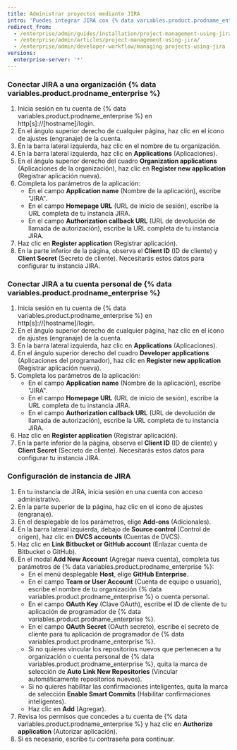 ```yaml
---
title: Administrar proyectos mediante JIRA
intro: 'Puedes integrar JIRA con {% data variables.product.prodname_enterprise %} para la administración de proyectos.'
redirect_from:
  - /enterprise/admin/guides/installation/project-management-using-jira/
  - /enterprise/admin/articles/project-management-using-jira/
  - /enterprise/admin/developer-workflow/managing-projects-using-jira
versions:
  enterprise-server: '*'
---
```


### Conectar JIRA a una organización {% data variables.product.prodname_enterprise %}

1. Inicia sesión en tu cuenta de {% data variables.product.prodname_enterprise %} en http[s]://[hostname]/login.
1. En el ángulo superior derecho de cualquier página, haz clic en el icono de ajustes (engranaje) de la cuenta.
1. En la barra lateral izquierda, haz clic en el nombre de tu organización.
1. En la barra lateral izquierda, haz clic en **Applications** (Aplicaciones).
1. En el ángulo superior derecho del cuadro **Organization applications** (Aplicaciones de la organización), haz clic en **Register new application** (Registrar aplicación nueva)</strong>.
1. Completa los parámetros de la aplicación:
    - En el campo **Application name** (Nombre de la aplicación), escribe "JIRA".
    - En el campo **Homepage URL** (URL de inicio de sesión), escribe la URL completa de tu instancia JIRA.
    - En el campo **Authorization callback URL** (URL de devolución de llamada de autorización), escribe la URL completa de tu instancia JIRA.
1. Haz clic en **Register application** (Registrar aplicación).
1. En la parte inferior de la página, observa el **Client ID** (ID de cliente) y **Client Secret** (Secreto de cliente). Necesitarás estos datos para configurar tu instancia JIRA.

### Conectar JIRA a tu cuenta personal de {% data variables.product.prodname_enterprise %}

1. Inicia sesión en tu cuenta de {% data variables.product.prodname_enterprise %} en http[s]://[hostname]/login.
1. En el ángulo superior derecho de cualquier página, haz clic en el icono de ajustes (engranaje) de la cuenta.
1. En la barra lateral izquierda, haz clic en **Applications** (Aplicaciones).
1. En el ángulo superior derecho del cuadro **Developer applications** (Aplicaciones del programador), haz clic en **Register new application** (Registrar aplicación nueva).
1. Completa los parámetros de la aplicación:
    - En el campo **Application name** (Nombre de la aplicación), escribe "JIRA".
    - En el campo **Homepage URL** (URL de inicio de sesión), escribe la URL completa de tu instancia JIRA.
    - En el campo **Authorization callback URL** (URL de devolución de llamada de autorización), escribe la URL completa de tu instancia JIRA.
1. Haz clic en **Register application** (Registrar aplicación).
1. En la parte inferior de la página, observa el **Client ID** (ID de cliente) y **Client Secret** (Secreto de cliente). Necesitarás estos datos para configurar tu instancia JIRA.

### Configuración de instancia de JIRA

1. En tu instancia de JIRA, inicia sesión en una cuenta con acceso administrativo.
1. En la parte superior de la página, haz clic en el icono de ajustes (engranaje).
1. En el desplegable de los parámetros, elige **Add-ons** (Adicionales).
1. En la barra lateral izquierda, debajo de **Source control** (Control de origen), haz clic en **DVCS accounts** (Cuentas de DVCS).
1. Haz clic en **Link Bitbucket or GitHub account** (Enlazar cuenta de Bitbucket o GitHub).
1. En el modal **Add New Account** (Agregar nueva cuenta), completa tus parámetros de {% data variables.product.prodname_enterprise %}:
    - En el menú desplegable **Host**, elige **GitHub Enterprise**.
    - En el campo **Team or User Account** (Cuenta de equipo o usuario), escribe el nombre de tu organización {% data variables.product.prodname_enterprise %} o cuenta personal.
    - En el campo **OAuth Key** (Clave OAuth), escribe el ID de cliente de tu aplicación de programador de {% data variables.product.prodname_enterprise %}.
    - En el campo **OAuth Secret** (OAuth secreto), escribe el secreto de cliente para tu aplicación de programador de {% data variables.product.prodname_enterprise %}.
    - Si no quieres vincular los repositorios nuevos que pertenecen a tu organización o cuenta personal de {% data variables.product.prodname_enterprise %}, quita la marca de selección de **Auto Link New Repositories** (Vincular automáticamente repositorios nuevos).
    - Si no quieres habilitar las confirmaciones inteligentes, quita la marca de selección **Enable Smart Commits** (Habilitar confirmaciones inteligentes).
    - Haz clic en **Add** (Agregar).
1. Revisa los permisos que concedes a tu cuenta de {% data variables.product.prodname_enterprise %} y haz clic en **Authorize application** (Autorizar aplicación).
1. Si es necesario, escribe tu contraseña para continuar.
